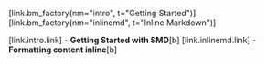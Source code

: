 [link.bm_factory(nm="intro", t="Getting Started")]
[link.bm_factory(nm="inlinemd", t="Inline Markdown")]

[link.intro.link] - **Getting Started with SMD**[b]
[link.inlinemd.link] - **Formatting content inline**[b]

